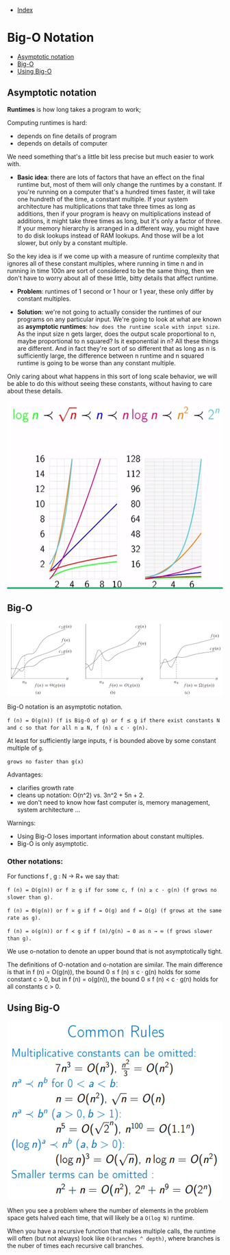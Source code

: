 - [Index](https://github.com/KiraDiShira/Cracking/blob/master/README.md#cracking)

# Big-O Notation

- [Asymptotic notation](#asymptotic-notation)
- [Big-O](#big-o)
- [Using Big-O](#using-big-o)

## Asymptotic notation

**Runtimes** is how long takes a program to work;

Computing runtimes is hard:
- depends on fine details of program
- depends on details of computer

We need something that's a little bit less precise but much easier to work with.

- **Basic idea**: there are lots of factors that have an effect on the final runtime but, most of them will only change the runtimes by a constant. If you're running on a computer that's a hundred times faster, it will take one hundreth of the time, a constant multiple. If your system architecture has multiplications that take three times as long as additions, then if your program is heavy on multiplications instead of additions, it might take three times as long, but it's only a factor of three. If your memory hierarchy is arranged in a different way, you might have to do disk lookups instead of RAM lookups. And those will be a lot slower, but only by a constant multiple. 

So the key idea is if we come up with a measure of runtime complexity that ignores all of these constant multiples, where running in time n and in running in time 100n are sort of considered to be the same thing, then we don't have to worry about all of these little, bitty details that affect runtime. 

- **Problem**: runtimes of 1 second or 1 hour or 1 year, these only differ by constant multiples.

- **Solution**: we're not going to actually consider the runtimes of our programs on any particular input. We're going to look at what are known as **asymptotic runtimes**: `how does the runtime scale with input size`. As the input size n gets larger, does the output scale proportional to n, maybe proportional to n squared? Is it exponential in n? All these things are different. And in fact they're sort of so different that as long as n is sufficiently large, the difference between n runtime and n squared runtime is going to be worse than any constant multiple. 

Only caring about what happens in this sort of long scale behavior, we will be able to do this without seeing these constants, without having to care about these details.  

<img src="https://github.com/KiraDiShira/Cracking/blob/master/BigONotation/Images/BigO1.PNG" />

## Big-O

<img src="https://github.com/KiraDiShira/Cracking/blob/master/BigONotation/Images/BigO2.PNG" />

Big-O notation is an asymptotic notation.
 
`f (n) = O(g(n)) (f is Big-O of g) or f ⪯ g if there exist constants N and c so that for all n ≥ N, f (n) ≤ c · g(n).`

 At least for sufficiently large inputs, `f` is bounded above by some constant multiple of `g`. 
 
 `grows no faster than g(x)`

Advantages:
- clarifies growth rate
- cleans up notation: O(n^2) vs. 3n^2 + 5n + 2.
- we don't need to know how fast computer is, memory management, system architecture ...

Warnings:
- Using Big-O loses important information about constant multiples.
- Big-O is only asymptotic.

### Other notations:

For functions f , g : N → R+ we say that:

`f (n) = Ω(g(n)) or f ⪰ g if for some c, f (n) ≥ c · g(n) (f grows no slower than g).`

`f (n) = Θ(g(n)) or f ≍ g if f = O(g) and f = Ω(g) (f grows at the same rate as g).`

`f (n) = o(g(n)) or f ≺ g if f (n)/g(n) → 0 as n → ∞ (f grows slower than g).`

We use o-notation to denote an upper bound that is not asymptotically tight. 

The definitions of O-notation and o-notation are similar. The main difference
is that in f (n) = O(g(n)), the bound 0 ≤ f (n) ≤ c · g(n) holds for some constant c > 0, but in f (n) = o(g(n)), the bound 0 ≤ f (n) < c · g(n) holds for all constants c > 0.

## Using Big-O

<img src="https://github.com/KiraDiShira/Cracking/blob/master/BigONotation/Images/BigO3.PNG" />

When you see a problem where the number of elements in the problem space gets halved each time, that will likely be a `O(log N)` runtime.

When you have a recursive function that makes multiple calls, the runtime will often (but not always) look like `O(branches ^ depth)`, where branches is the nuber of times each recursive call branches.
